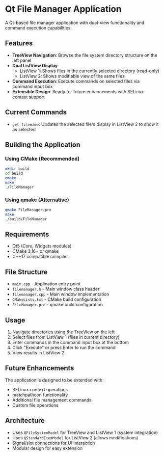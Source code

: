 # Qt File Manager Application

A Qt-based file manager application with dual-view functionality and command execution capabilities.

## Features

- **TreeView Navigation**: Browse the file system directory structure on the left panel
- **Dual ListView Display**: 
  - ListView 1: Shows files in the currently selected directory (read-only)
  - ListView 2: Shows modifiable view of the same files
- **Command Execution**: Execute commands on selected files via command input box
- **Extensible Design**: Ready for future enhancements with SELinux context support

## Current Commands

- `get filename`: Updates the selected file's display in ListView 2 to show it as selected

## Building the Application

### Using CMake (Recommended)

```bash
mkdir build
cd build
cmake ..
make
./FileManager
```

### Using qmake (Alternative)

```bash
qmake FileManager.pro
make
./build/FileManager
```

## Requirements

- Qt5 (Core, Widgets modules)
- CMake 3.16+ or qmake
- C++17 compatible compiler

## File Structure

- `main.cpp` - Application entry point
- `filemanager.h` - Main window class header
- `filemanager.cpp` - Main window implementation
- `CMakeLists.txt` - CMake build configuration
- `FileManager.pro` - qmake build configuration

## Usage

1. Navigate directories using the TreeView on the left
2. Select files from ListView 1 (files in current directory)
3. Enter commands in the command input box at the bottom
4. Click "Execute" or press Enter to run the command
5. View results in ListView 2

## Future Enhancements

The application is designed to be extended with:
- SELinux context operations
- matchpathcon functionality
- Additional file management commands
- Custom file operations

## Architecture

- Uses `QFileSystemModel` for TreeView and ListView 1 (system integration)
- Uses `QStandardItemModel` for ListView 2 (allows modifications)
- Signal/slot connections for UI interaction
- Modular design for easy extension